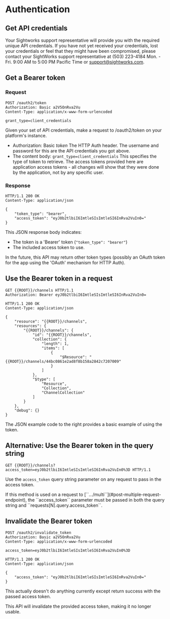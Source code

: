 # Authentication

## Get API credentials

Your Sightworks support representative will provide you with the required unique API credentials. If you have not yet received your credentials, lost your credentials or feel that they might have been compromised, please contact your SightWorks support representative at (503) 223-4184 Mon. - Fri. 9:00 AM to 5:00 PM Pacific Time or <a href="mailto:support@sightworks.com">support@sightworks.com</a>. 

## Get a Bearer token

### Request

```
POST /oauth2/token
Authorization: Basic a2V5OnRva2Vu
Content-Type: application/x-www-form-urlencoded

grant_type=client_credentials
```

Given your set of API credentials, make a request to /oauth2/token on your platform's instance. 

- Authorization: Basic *token* 
  The HTTP Auth header. The username and password for this are the API credentials you got above.
- The content body: ``grant_type=client_credentials``
  This specifies the type of token to retrieve. The access tokens provided here are application access tokens - all changes
  will show that they were done by the application, not by any specific user.

### Response

```
HTTP/1.1 200 OK
Content-Type: application/json

{
	"token_type": "bearer",
	"access_token": "eyJ0b2tlbiI6ImtleSIsImtleSI6InRva2VuIn0="
}
```

This JSON response body indicates:

- The token is a 'Bearer' token (``"token_type": "bearer"``)
- The included access token to use.

In the future, this API may return other token types (possibly an OAuth token for the app using the 'OAuth' mechanism for HTTP Auth).

## Use the Bearer token in a request

```
GET {{ROOT}}/channels HTTP/1.1
Authorization: Bearer eyJ0b2tlbiI6ImtleSIsImtleSI6InRva2VuIn0=

HTTP/1.1 200 OK
Content-Type: application/json

{
    "resource": "{{ROOT}}/channels",
    "resources": {
        "{{ROOT}}/channels": {
            "id": "{{ROOT}}/channels", 
            "collection": {
                "length": 1,
                "items": [
                    {
                        "$Resource": "{{ROOT}}/channels/44bc0861e2ad8f8b158a2842c7207009"
                    }
                ]
            },
            "$type": [
                "Resource",
                "Collection",
                "ChannelCollection"
            ]
        }
    },
    "debug": {}
}
```

The JSON example code to the right provides a basic example of using the token.

## Alternative: Use the Bearer token in the query string

```
GET {{ROOT}}/channels?access_token=eyJ0b2tlbiI6ImtleSIsImtleSI6InRva2VuIn0%3D HTTP/1.1
```

Use the ``access_token`` query string parameter on any request to pass in the access token.

<aside class='warning'>If this method is used on a request to [``.../multi``](#post-multiple-request-endpoint), the ``access_token`` parameter must be passed in both
the query string and ``requests[N].query.access_token``.</aside>

## Invalidate the Bearer token

```
POST /oauth2/invalidate_token
Authorization: Basic a2V5OnRva2Vu
Content-Type: application/x-www-form-urlencoded

access_token=eyJ0b2tlbiI6ImtleSIsImtleSI6InRva2VuIn0%3D

HTTP/1.1 200 OK
Content-Type: application/json

{
	"access_token": "eyJ0b2tlbiI6ImtleSIsImtleSI6InRva2VuIn0="
}
```

<span class='warning'>This actually doesn't do anything currently except return success with the passed access token.</span>

This API will invalidate the provided access token, making it no longer usable.



